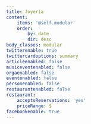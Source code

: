 ```yaml
---
title: Joyería
content:
    items: '@self.modular'
    order:
        by: date
        dir: desc
body_classes: modular
twitterenable: true
twittercardoptions: summary
articleenabled: false
musiceventenabled: false
orgaenabled: false
eventenabled: false
personenabled: false
restaurantenabled: false
restaurant:
    acceptsReservations: 'yes'
    priceRange: $
facebookenable: true
---
```


